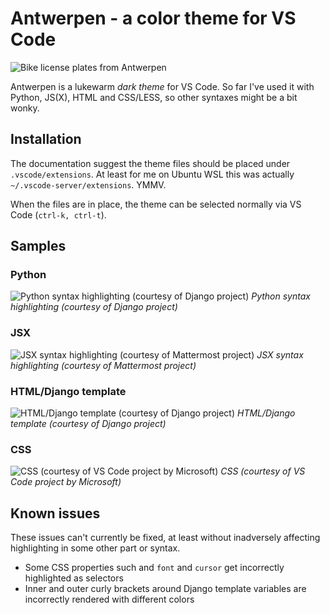 # Antwerpen - a color theme for VS Code

![Bike license plates from Antwerpen](https://i.imgur.com/QO8384T.jpg)

Antwerpen is a lukewarm *dark theme* for VS Code. So far I've used it with
Python, JS(X), HTML and CSS/LESS, so other syntaxes might be a bit wonky.

## Installation

The documentation suggest the theme files should be placed under
`.vscode/extensions`. At least for me on Ubuntu WSL this was actually
`~/.vscode-server/extensions`. YMMV.

When the files are in place, the theme can be selected normally via VS Code
(`ctrl-k, ctrl-t`).

## Samples

### Python

![Python syntax highlighting (courtesy of Django project)](https://i.imgur.com/BvuOwCQ.png)
*Python syntax highlighting (courtesy of Django project)*

### JSX

![JSX syntax highlighting (courtesy of Mattermost project)](https://i.imgur.com/Idvlbxr.png)
*JSX syntax highlighting (courtesy of Mattermost project)*

### HTML/Django template

![HTML/Django template (courtesy of Django project)](https://i.imgur.com/uN9RAHW.png)
*HTML/Django template (courtesy of Django project)*

### CSS

![CSS (courtesy of VS Code project by Microsoft)](https://i.imgur.com/yY5b95w.png)
*CSS (courtesy of VS Code project by Microsoft)*

## Known issues

These issues can't currently be fixed, at least without inadversely affecting
highlighting in some other part or syntax.

* Some CSS properties such and `font` and `cursor` get incorrectly highlighted
  as selectors
* Inner and outer curly brackets around Django template variables are
  incorrectly rendered with different colors
